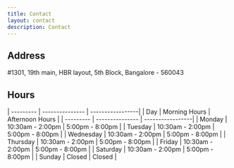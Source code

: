 ```yaml
---
title: Contact
layout: contact
description: Contact
---
```

## Address
#1301, 19th main, HBR layout, 5th Block, Bangalore - 560043

## Hours

| --------- | ---------------  | -----------------|
| Day       | Morning Hours    | Afternoon Hours  |
| --------- | ---------------  | -----------------|
| Monday    | 10:30am - 2:00pm | 5:00pm - 8:00pm  |
| Tuesday   | 10:30am - 2:00pm | 5:00pm - 8:00pm  |
| Wednesday | 10:30am - 2:00pm | 5:00pm - 8:00pm  |
| Thursday  | 10:30am - 2:00pm | 5:00pm - 8:00pm  |
| Friday    | 10:30am - 2:00pm | 5:00pm - 8:00pm  |
| Saturday  | 10:30am - 2:00pm | 5:00pm - 8:00pm  |
| Sunday    |      Closed      |     Closed       |
